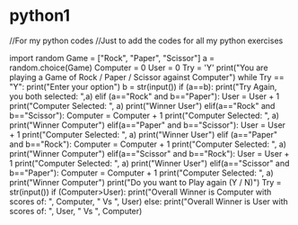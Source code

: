 # python1
//For my python codes
//Just to add the codes for all my python exercises

import random
Game = ["Rock", "Paper", "Scissor"]
a = random.choice(Game)
Computer = 0
User = 0
Try = 'Y'
print("You are playing a Game of Rock / Paper / Scissor against Computer")
while Try == "Y":
    print("Enter your option")
    b = str(input())
    if (a==b):
        print("Try Again, you both selected: ",a)
    elif (a=="Rock" and b=="Paper"):
        User = User + 1
        print("Computer Selected: ", a)
        print("Winner User")
    elif(a=="Rock" and b=="Scissor"):
        Computer = Computer + 1
        print("Computer Selected: ", a)
        print("Winner Computer")
    elif(a=="Paper" and b=="Scissor"):
        User = User + 1
        print("Computer Selected: ", a)
        print("Winner User")
    elif (a=="Paper" and b=="Rock"):
        Computer = Computer + 1
        print("Computer Selected: ", a)
        print("Winner Computer")
    elif(a=="Scissor" and b=="Rock"):
        User = User + 1
        print("Computer Selected: ", a)
        print("Winner User")
    elif(a=="Scissor" and b=="Paper"):
        Computer = Computer + 1
        print("Computer Selected: ", a)
        print("Winner Computer")
    print("Do you want to Play again (Y / N)")
    Try = str(input())
if (Computer>User):
    print("Overall Winner is Computer with scores of: ", Computer, " Vs ", User)
else:
    print("Overall Winner is User with scores of: ", User, " Vs ", Computer)
